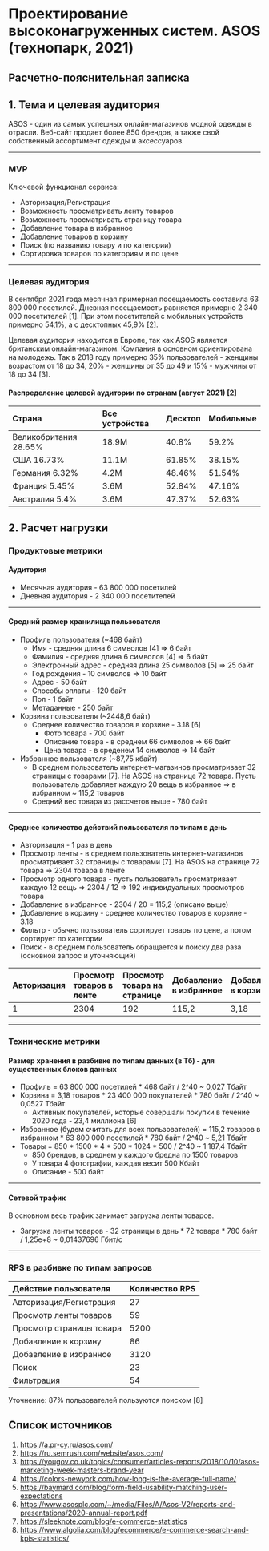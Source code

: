 # Проектирование высоконагруженных систем. ASOS (технопарк, 2021)
## Расчетно-пояснительная записка
## 1. Тема и целевая аудитория
ASOS -  один из самых успешных онлайн-магазинов модной одежды в отрасли. Веб-сайт продает более 850 брендов, а также свой собственный ассортимент одежды и аксессуаров.
___
### MVP
Ключевой функционал сервиса:
* Авторизация/Регистрация
* Возможность просматривать ленту товаров
* Возможность просматривать страницу товара
* Добавление товара в избранное
* Добавление товаров в корзину
* Поиск (по названию товару и по категории)
* Сортировка товаров по категориям и по цене
---
### Целевая аудитория
В сентября 2021 года месячная примерная посещаемость составила 63 800 000 посетилей. Дневная посещаемость равняется примерно 2 340 000 посетителей [1].
При этом посетителей с мобильных устройств примерно 54,1%, а с десктопных 45,9% [2].

Целевая аудитория находится в Европе, так как ASOS является британским онлайн-магазином.
Компания в основном ориентирована на молодежь.
Так в 2018 году примерно 35% пользователей - женщины возрастом от 18 до 34, 20% - женщины от 35 до 49 и 15% - мужчины от 18 до 34 [3].

#### Распределение целевой аудитории по странам (август 2021) [2]
| Страна | Все устройства | Десктоп | Мобильные |
|:-------|:---------------|:--------|:----------|
|Великобритания 28.65% | 18.9M | 40.8% | 59.2% |
| США 16.73% | 11.1M | 61.85% | 38.15% |
| Германия 6.32% | 4.2M | 48.46% | 51.54% |
| Франция 5.45% | 3.6M | 52.84% | 47.16% | 
| Австралия 5.4% | 3.6M | 47.37% | 52.63% | 

## 2. Расчет нагрузки
### Продуктовые метрики

#### Аудитория
* Месячная аудитория - 63 800 000 посетилей
* Дневная аудитория - 2 340 000 посетителей
---
#### Средний размер хранилища пользователя
* Профиль пользователя (~468 байт)
  * Имя - средняя длина 6 символов [4] => 6 байт
  * Фамилия - средняя длина 6 символов [4] => 6 байт
  * Электронный адрес - средняя длина 25 символов [5] => 25 байт
  * Год рождения - 10 символов => 10 байт
  * Адрес - 50 байт
  * Способы оплаты - 120 байт
  * Пол - 1 байт
  * Метаданные - 250 байт
* Корзина пользователя (~2448,6 байт)
  * Среднее количество товаров в корзине - 3.18 [6]
    * Фото товара - 700 байт
    * Описание товара - в среднем 66 символов => 66 байт
    * Цена товара - в среденем 14 символов => 14 байт
* Избранное пользователя (~87,75 кбайт)
  * В среднем пользователь интернет-магазинов просматривает 32 страницы с товарами [7]. На ASOS на странице 72 товара. Пусть пользователь добавляет каждую 20 вещь в избранное => в избранном ~ 115,2 товаров
  * Средний вес товара из рассчетов выше - 780 байт
___
#### Среднее количество действий пользователя по типам в день
* Авторизация - 1 раз в день
* Просмотр ленты - в среднем пользователь интернет-магазинов просматривает 32 страницы с товарами [7]. На ASOS на странице 72 товара => 2304 товара в ленте
* Просмотр одного товара - пусть пользователь просматривает каждую 12 вещь => 2304 / 12 => 192 индивидуальных просмотров товара
* Добавление в избранное - 2304 / 20 = 115,2 (описано выше)
* Добавление в корзину - среднее количество товаров в корзине - 3.18
* Фильтр - обычно пользователь сортирует товары по цене, а потом сортирует по категории
* Поиск - в среднем пользователь обращается к поиску два раза (основной запрос и уточняющий)

|  Авторизация | Просмотр товаров в ленте | Просмотр товара на странице | Добавление в избранное | Добавление в корзину | Фильтрация | Поиск |
|:-------------|:-------------------------|:----------------------------|:-----------------------|:---------------------|:-----------|:------|
|1|2304|192| 115,2|3,18|2| 2
___
### Технические метрики 
#### Размер хранения в разбивке по типам данных (в Тб) - для существенных блоков данных
* Профиль = 63 800 000 посетилей * 468 байт / 2^40 ~ 0,027 Тбайт
* Корзина = 3,18 товаров * 23 400 000 покупателей * 780 байт / 2^40 ~ 0,0527 Тбайт
  * Активных покупателей, которые совершали покупки в течение 2020 года - 23,4 миллиона [6]
* Избранное (будем считать для всех пользователей) = 115,2 товаров в избранном * 63 800 000 посетилей * 780 байт / 2^40 ~ 5,21 Тбайт
* Товары = 850 * 1500 * 4 * 500 * 1024 * 500 / 2^40 ~ 1 187,4 Тбайт
  * 850 брендов, в среднем у каждого бредна по 1500 товаров
  * У товара 4 фотографии, каждая весит 500 Кбайт
  * Описание - 500 байт
---
#### Сетевой трафик
В основном весь трафик занимает загрузка ленты товаров.
* Загрузка ленты товаров - 32 страницы в день * 72 товара * 780 байт / 1,25e+8 ~ 0,01437696 Гбит/с
---
### RPS в разбивке по типам запросов
|  Действие пользователя | Количество RPS |
|:-----------------------|:---------------|
| Авторизация/Регистрация| 27 |
| Просмотр ленты товаров | 59 |
| Просмотр страницы товара | 5200 |
| Добавление в корзину |  86 |
| Добавление в избранное | 3120 |
| Поиск | 23 |
| Фильтрация | 54 |

Уточнение: 87% пользователей пользуются поиском [8] 




## Список источников
1) https://a.pr-cy.ru/asos.com/
2) https://ru.semrush.com/website/asos.com/
3) https://yougov.co.uk/topics/consumer/articles-reports/2018/10/10/asos-marketing-week-masters-brand-year
4) https://colors-newyork.com/how-long-is-the-average-full-name/
5) https://baymard.com/blog/form-field-usability-matching-user-expectations
6) https://www.asosplc.com/~/media/Files/A/Asos-V2/reports-and-presentations/2020-annual-report.pdf
7) https://sleeknote.com/blog/e-commerce-statistics
8) https://www.algolia.com/blog/ecommerce/e-commerce-search-and-kpis-statistics/